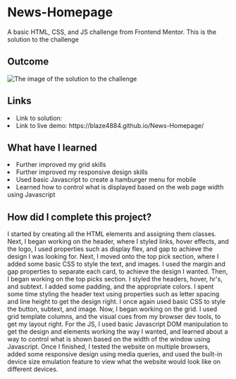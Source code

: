 # News-Homepage
A basic HTML, CSS, and JS challenge from Frontend Mentor. This is the solution to the challenge

<h2> Outcome </h2>

<img src="https://i.imgur.com/0g4okUz.png" alt="The image of the solution to the challenge">

<h2> Links </h2>

<li> Link to solution:  </li>
<li> Link to live demo: https://blaze4884.github.io/News-Homepage/ </li>

<h2> What have I learned </h2>

<li> Further improved my grid skills </li>
<li> Further improved my responsive design skills </li>
<li> Used basic Javascript to create a hamburger menu for mobile </li>
<li> Learned how to control what is displayed based on the web page width using Javascript </li>

<h2> How did I complete this project? </h2>

<p> I started by creating all the HTML elements and assigning them classes. Next, I began working on the header, where I styled links, hover effects, and the logo, I used properties such as display flex, and gap to achieve the design I was looking for. Next, I moved onto the top pick section, where I added some basic CSS to style the text, and images. I used the margin and gap properties to separate each card, to achieve the design I wanted. Then, I began working on the top picks section. I styled the headers, hover, hr's, and subtext. I added some padding, and the appropriate colors. I spent some time styling the header text using properties such as letter spacing and line height to get the design right. I once again used basic CSS to style the button, subtext, and image. Now, I began working on the grid. I used grid template columns, and the visual cues from my browser dev tools, to get my layout right. For the JS, I used basic Javascript DOM manipulation to get the design and elements working the way I wanted, and learned about a way to control what is shown based on the width of the window using Javascript. Once I finished, I tested the website on multiple browsers, added some responsive design using media queries, and used the built-in device size emulation feature to view what the website would look like on different devices. </p>
